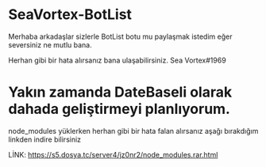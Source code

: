 # SeaVortex-BotList

Merhaba arkadaşlar sizlerle BotList botu mu paylaşmak istedim eğer seversiniz ne mutlu bana.

Herhan gibi bir hata alırsanız bana ulaşabilirsiniz. Sea Vortex#1969

# Yakın zamanda DateBaseli olarak dahada geliştirmeyi planlıyorum.

node_modules yüklerken herhan gibi bir hata falan alırsanız aşağı bırakdığım linkden indire bilirsiniz

LİNK: https://s5.dosya.tc/server4/jz0nr2/node_modules.rar.html
